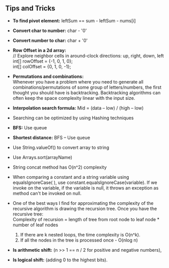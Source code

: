 ## Tips and Tricks
- **To find pivot element:** leftSum == sum - leftSum - nums[i]

- **Convert char to number:** char - '0'  

- **Convert number to char:** char + '0'  

- **Row Offset in a 2d array:** <br>
    // Explore neighbor cells in around-clock directions: up, right, down, left <br>
        int[] rowOffset = {-1, 0, 1, 0}; <br>
        int[] colOffset = {0, 1, 0, -1};

- **Permutations and combinations:** <br>Whenever you have a problem where you need to generate all combinations/permutations of some group of letters/numbers, the first thought you should have is backtracking. Backtracking algorithms can often keep the space complexity linear with the input size.

- **Interpolation search formula:**  Mid = (data – low) / (high – low)

- Searching can be optimized by using Hashing techniques

- **BFS:**  Use queue

- **Shortest distance:** BFS – Use queue

- Use String.valueOf() to convert array to string

- Use Arrays.sort(arrayName)

- String concat method has O(n^2) complexity

- When comparing a constant and a string variable using equalsIgnoreCase( ), use constant.equalsIgnoreCase(variable). If we invoke on the variable, if the variable is null, it throws an exception as method can't be invoked on null.

- One of the best ways I find for approximating the complexity of the recursive algorithm is drawing the recursion tree. Once you have the recursive tree:<br>
Complexity of recursion = length of tree from root node to leaf node * number of leaf nodes
	1. If there are k nested loops, the time complexity is O(n^k).
	2. If all the nodes in the tree is processed once - O(nlog n)

- **Is arithmetic shift:** (n >> 1 == n / 2 for positive and negative numbers), 
- **Is logical shift:** (adding 0 to the highest bits). 


